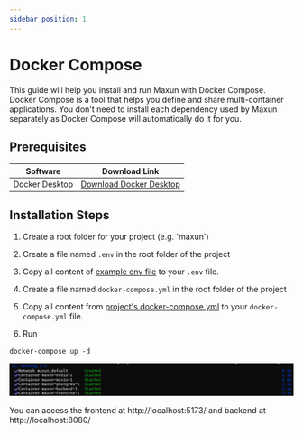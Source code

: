 ```yaml
---
sidebar_position: 1
---
```


# Docker Compose

This guide will help you install and run Maxun with Docker Compose. Docker Compose is a tool that helps you define and share multi-container applications. You don't need to install each dependency used by Maxun separately as Docker Compose will automatically do it for you.

## Prerequisites

| Software    | Download Link                                                                 |
|-------------|-------------------------------------------------------------------------------|
| Docker Desktop | [Download Docker Desktop](https://www.docker.com/products/docker-desktop/)                           |



## Installation Steps
1. Create a root folder for your project (e.g. 'maxun')
2. Create a file named `.env` in the root folder of the project
3. Copy all content of <a href="https://github.com/getmaxun/maxun/blob/master/ENVEXAMPLE">example env file</a> to your `.env` file.

4. Create a file named `docker-compose.yml` in the root folder of the project 
5. Copy all content from <a href="https://github.com/getmaxun/maxun/blob/develop/docker-compose.yml">project's docker-compose.yml</a> to your `docker-compose.yml` file.
6. Run

```
docker-compose up -d
```

![Docker Compose successful start](docker.png)

You can access the frontend at http://localhost:5173/ and backend at http://localhost:8080/